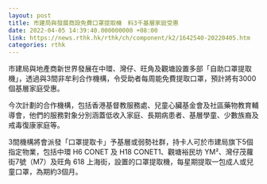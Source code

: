 ```yaml
---
layout: post
title: 市建局與發展商設免費口罩提取機　料3千基層家庭受惠
date: 2022-04-05 14:39:40.000000000 +08:00
link: https://news.rthk.hk/rthk/ch/component/k2/1642540-20220405.htm
categories: rthk
---
```


市建局與地產商新世界發展在中環、灣仔、旺角及觀塘設置多部「自助口罩提取機」，透過與3間非牟利合作機構，令受助者每周能免費提取口罩，預計將有3000個基層家庭受惠。

今次計劃的合作機構，包括香港基督教服務處、兒童心臟基金會及社區藥物教育輔導會，他們的服務對象分別涵蓋低收入家庭、長期病患者、基層學童、少數族裔及戒毒復康家庭等。

3間機構將會派發「口罩提取卡」予基層或弱勢社群，持卡人可於市建局旗下5個指定物業，包括中環 H6 CONET 及 H18 CONET1、觀塘裕民坊 YM²、灣仔茂蘿街7號（M7）及旺角 618 上海街，設置的口罩提取機，每星期提取一包成人或兒童口罩，為期約3個月。
